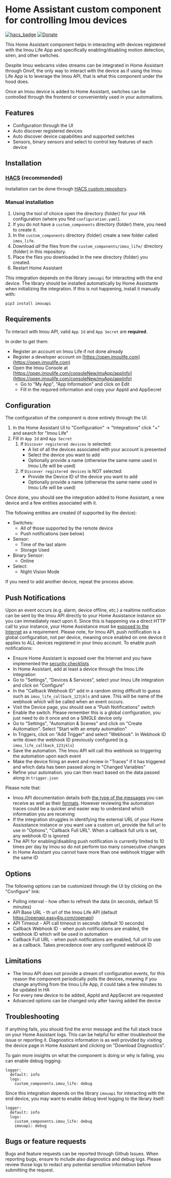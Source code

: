 # Home Assistant custom component for controlling Imou devices

[![hacs_badge](https://img.shields.io/badge/HACS-Custom-41BDF5.svg)](https://github.com/hacs/integration)
[![Donate](https://img.shields.io/badge/donate-BuyMeCoffee-yellow.svg)](https://www.buymeacoffee.com/user2684)

This Home Assistant component helps in interacting with devices registered with the Imou Life App and specifically enabling/disabling motion detection, siren, and other switches.

Despite Imou webcams video streams can be integrated in Home Assistant through Onvif, the only way to interact with the device as if using the Imou Life App is to leverage the Imou API,
that is what this component under the hood does.

Once an Imou device is added to Home Assistant, switches can be controlled through the frontend or convenientely used in your automations.

## Features

- Configuration through the UI
- Auto discover registered devices
- Auto discover device capabilities and supported switches
- Sensors, binary sensors and select to control key features of each device

## Installation

### [HACS](https://hacs.xyz/) (recommended)

Installation can be done through [HACS custom repository](https://hacs.xyz/docs/faq/custom_repositories).

### Manual installation

1. Using the tool of choice open the directory (folder) for your HA configuration (where you find `configuration.yaml`).
2. If you do not have a `custom_components` directory (folder) there, you need to create it.
3. In the `custom_components` directory (folder) create a new folder called `imou_life`.
4. Download _all_ the files from the `custom_components/imou_life/` directory (folder) in this repository.
5. Place the files you downloaded in the new directory (folder) you created.
6. Restart Home Assistant

This integration depends on the library `imouapi` for interacting with the end device. The library should be installed automatically by Home Assistante when initializing the integration.
If this is not happening, install it manually with:

```
pip3 install imouapi
```

## Requirements

To interact with Imou API, valid `App Id` and `App Secret` are **required**.

In order to get them:

- Register an account on Imou Life if not done already
- Register a developer account on [https://open.imoulife.com](https://open.imoulife.com)
- Open the Imou Console at [https://open.imoulife.com/consoleNew/myApp/appInfo](https://open.imoulife.com/consoleNew/myApp/appInfo)
  - Go to "My App", "App Information" and click on Edit
  - Fill in the required information and copy your AppId and AppSecret

## Configuration

The configuration of the component is done entirely through the UI.

1. In the Home Assistant UI to "Configuration" -> "Integrations" click "+" and search for "Imou Life"
1. Fill in `App Id` and `App Secret`
   1. If `Discover registered devices` is selected:
      - A list of all the devices associated with your account is presented
      - Select the device you want to add
      - Optionally provide a name (otherwise the same name used in Imou Life will be used)
   1. If `Discover registered devices` is NOT selected:
      - Provide the Device ID of the device you want to add
      - Optionally provide a name (otherwise the same name used in Imou Life will be used)

Once done, you should see the integration added to Home Assistant, a new device and a few entities associated with it.

The following entities are created (if supported by the device):

- Switches:
  - All of those supported by the remote device
  - Push notifications (see below)
- Sensor:
  - Time of the last alarm
  - Storage Used
- Binary Sensor:
  - Online
- Select:
  - Night Vision Mode

If you need to add another device, repeat the process above.

## Push Notifications

Upon an event occurs (e.g. alarm, device offline, etc.) a realtime notification can be sent by the Imou API directly to your Home Assistance instance so you can immediately react upon it.
Since this is happening via a direct HTTP call to your instance, your Home Assistance must be [exposed to the Internet](https://www.home-assistant.io/docs/configuration/remote/) as a requirement.
Please note, for Imou API, push notification is a global configuration, not per device, meaning once enabled on one device it applies to ALL devices registered in your Imou account.
To enable push notifications:

- Ensure Home Assistant is exposed over the Internet and you have implemented the [security checklists](https://www.home-assistant.io/docs/configuration/securing/)
- In Home Assistant, add at least a device through the Imou Life integration
- Go to "Settings", "Devices & Services", select your Imou Life integration and click on "Configure"
- In the "Callback Webhook ID" add in a random string difficult to guess such as `imou_life_callback_123jkls` and save. This will be name of the webhook which will be called when an event occurs.
- Visit the Device page, you should see a "Push Notifications" switch
- Enable the switch. Please remember this is a global configuration, you just need to do it once and on a SINGLE device only
- Go to "Settings", "Automation & Scenes" and click on "Create Auitomation". Select "Start with an empty automation"
- In Triggers, click on "Add Trigger" and select "Webhook". In Webhook ID write down the webhook ID previously configured (e.g. `imou_life_callback_123jkls`)
- Save the automation. The Imou API will call this webhook so triggering the automation upon each event
- Make the device firing an event and review in "Traces" if it has triggered and which data has been passed along in "Changed Variables"
- Refine your automation. you can then react based on the data passed along in `trigger.json`

Please note that:

- Imou API documentation details both [the type of the messages](https://open.imoulife.com/book/push/alarm.html) you can receive as well as their [formats](https://open.imoulife.com/book/push/event.html). However reviewing the automation traces could be a quicker and easier way to understand which information you are receiving
- If the integration struggles in identifying the external URL of your Home Assisstance instance or you want use a custom url, provide the full url to use in "Options", "Callback Full URL". When a callback full urls is set, any webhook ID is ignored
- The API for enabling/disabling push notification is currently limited to 10 times per day by Imou so do not perform too many consecutive changes
- In Home Assistant you cannot have more than one webhook trigger with the same ID

## Options

The following options can be customized through the UI by clicking on the "Configure" link:

- Polling interval - how often to refresh the data (in seconds, default 15 minutes)
- API Base URL - th url of the Imou Life API (default https://openapi.easy4ip.com/openapi)
- API Timeout - API call timeout in seconds (default 10 seconds)
- Callback Webhook ID - when push notifications are enabled, the webhook ID which will be used in automation
- Callback Full URL - when push notifications are enabled, full url to use as a callback. Takes precedence over any configured webhook ID

## Limitations

- The Imou API does not provide a stream of configuration events, for this reason the component periodically polls the devices, meaning if you change anything from the Imou Life App, it could take a few minutes to be updated in HA
- For every new device to be added, AppId and AppSecret are requested
- Advanced options can be changed only after having added the device

## Troubleshooting

If anything fails, you should find the error message and the full stack trace on your Home Assistant logs. This can be helpful for either troubleshoot the issue or reporting it.
Diagnostics information is as well provided by visiting the device page in Home Assistant and clicking on "Download Diagnostics".

To gain more insights on what the component is doing or why is failing, you can enable debug logging:

```
logger:
  default: info
  logs:
    custom_components.imou_life: debug
```

Since this integration depends on the library `imouapi` for interacting with the end device, you may want to enable debug level logging to the library itself:

```
logger:
  default: info
  logs:
    custom_components.imou_life: debug
    imouapi: debug
```

## Bugs or feature requests

Bugs and feature requests can be reported through Github Issues.
When reporting bugs, ensure to include also diagnostics and debug logs. Please review those logs to redact any potential sensitive information before submitting the request.
